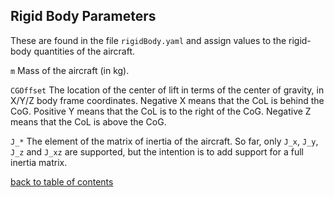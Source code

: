 ## Rigid Body Parameters

These are found in the file `rigidBody.yaml` and assign values to the rigid-body quantities of the aircraft.

`m` Mass of the aircraft (in kg).

`CGOffset` The location of the center of lift in terms of the center of gravity, in X/Y/Z body frame coordinates. Negative X means that the CoL is behind the CoG. Positive Y means that the CoL is to the right of the CoG. Negative Z means that the CoL is above the CoG.

`J_*` The element of the matrix of inertia of the aircraft. So far, only `J_x`, `J_y`, `J_z` and `J_xz` are supported, but the intention is to add support for a full inertia matrix.

[back to table of contents](../../../README.md)